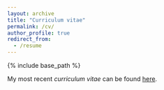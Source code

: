 ```yaml
---
layout: archive
title: "Curriculum vitae"
permalink: /cv/
author_profile: true
redirect_from:
  - /resume
---
```


{% include base_path %}

My most recent *curriculum vitae* can be found [here](https://abridgman.ca/files/bridgman_cv.pdf).
